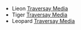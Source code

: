 * Lieon   [Traversay Media](lion.md)
* Tiger   [Traversay Media](tiger.md)
* Leopard [Traversay Media](leopard.md)

